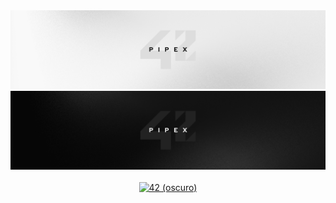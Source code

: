 <div align="center">
   <img src="https://raw.githubusercontent.com/15Galan/42_project-readmes/master/banners/cursus/projects/pipex-light.png#gh-light-mode-only" alt="42 banner"/>
  <img src="https://raw.githubusercontent.com/15Galan/42_project-readmes/master/banners/cursus/projects/pipex-dark.png#gh-dark-mode-only" alt="r"/>
    <br>
    <br>
    <a href='https://profile.intra.42.fr/users/juaparra' target="_blank">
        <img alt='42 (oscuro)' src='https://img.shields.io/badge/Málaga-black?style=flat&logo=42&logoColor=white'/>
    </a>
</div>

